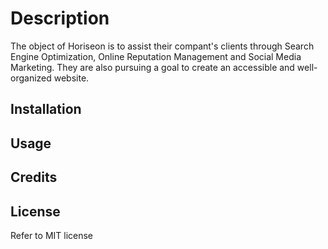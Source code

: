 # Description

The object of Horiseon is to assist their compant's clients through Search Engine Optimization, Online Reputation Management and Social Media Marketing. They are also pursuing a goal to create an accessible and well-organized website.

## Installation
## Usage
## Credits
## License
Refer to MIT license

